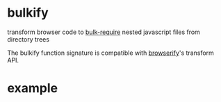 # bulkify

transform browser code to [bulk-require](https://npmjs.org/package/bulk-require)
nested javascript files from directory trees

The bulkify function signature is compatible with
[browserify](http://browserify.org)'s transform API.

# example

``` js
```
